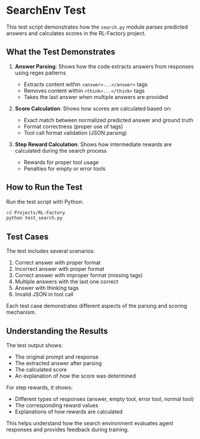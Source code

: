 # SearchEnv Test

This test script demonstrates how the `search.py` module parses predicted answers and calculates scores in the RL-Factory project.

## What the Test Demonstrates

1. **Answer Parsing**: Shows how the code extracts answers from responses using regex patterns
   - Extracts content within `<answer>...</answer>` tags
   - Removes content within `<think>...</think>` tags
   - Takes the last answer when multiple answers are provided

2. **Score Calculation**: Shows how scores are calculated based on:
   - Exact match between normalized predicted answer and ground truth
   - Format correctness (proper use of tags)
   - Tool call format validation (JSON parsing)

3. **Step Reward Calculation**: Shows how intermediate rewards are calculated during the search process
   - Rewards for proper tool usage
   - Penalties for empty or error tools

## How to Run the Test

Run the test script with Python:

```bash
cd Projects/RL-Factory
python test_search.py
```

## Test Cases

The test includes several scenarios:

1. Correct answer with proper format
2. Incorrect answer with proper format
3. Correct answer with improper format (missing tags)
4. Multiple answers with the last one correct
5. Answer with thinking tags
6. Invalid JSON in tool call

Each test case demonstrates different aspects of the parsing and scoring mechanism.

## Understanding the Results

The test output shows:
- The original prompt and response
- The extracted answer after parsing
- The calculated score
- An explanation of how the score was determined

For step rewards, it shows:
- Different types of responses (answer, empty tool, error tool, normal tool)
- The corresponding reward values
- Explanations of how rewards are calculated

This helps understand how the search environment evaluates agent responses and provides feedback during training.